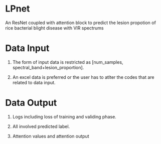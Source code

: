 # LPnet

An ResNet coupled with attention block to predict the lesion propotion of rice bacterial blight disease with VIR spectrums

# Data Input

1. The form of input data is restricted as [num_samples, spectral_band+lesion_proportion].

2. An excel data is preferred or the user has to atlter the codes that are related to data input.

# Data Output

1. Logs including loss of training and validing phase.

2. All involved predicted label.

3. Attention values and attention output
